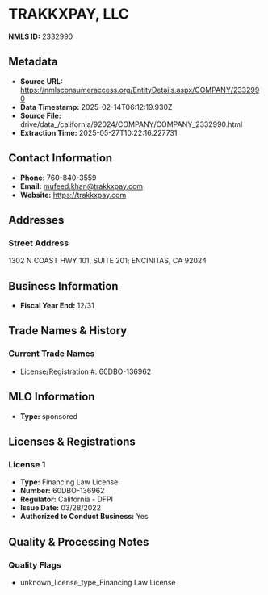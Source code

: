 # TRAKKXPAY, LLC

**NMLS ID:** 2332990

## Metadata
- **Source URL:** https://nmlsconsumeraccess.org/EntityDetails.aspx/COMPANY/2332990
- **Data Timestamp:** 2025-02-14T06:12:19.930Z
- **Source File:** drive/data_/california/92024/COMPANY/COMPANY_2332990.html
- **Extraction Time:** 2025-05-27T10:22:16.227731

## Contact Information
- **Phone:** 760-840-3559
- **Email:** mufeed.khan@trakkxpay.com
- **Website:** https://trakkxpay.com

## Addresses
### Street Address
1302 N COAST HWY 101, SUITE 201; ENCINITAS, CA 92024

## Business Information
- **Fiscal Year End:** 12/31

## Trade Names & History
### Current Trade Names
- License/Registration #: 60DBO-136962

## MLO Information
- **Type:** sponsored

## Licenses & Registrations

### License 1
- **Type:** Financing Law License
- **Number:** 60DBO-136962
- **Regulator:** California - DFPI
- **Issue Date:** 03/28/2022
- **Authorized to Conduct Business:** Yes

## Quality & Processing Notes
### Quality Flags
- unknown_license_type_Financing Law License
